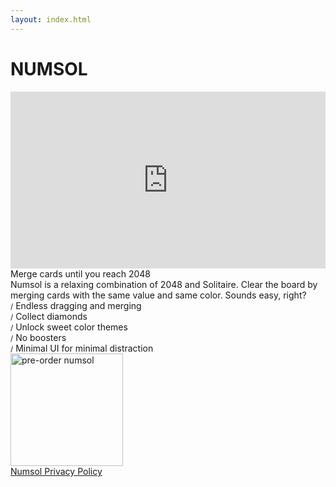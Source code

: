 ```yaml
---
layout: index.html
---
```


<style>
.trailer {
  position: relative;
  padding-bottom: 56.25%;
  padding-top: 0;
  height: 0;
  overflow: hidden;
  width: 100% !important;
  max-width: 100%;
}
.trailer iframe, .trailer object, .trailer embed {
  position: absolute;
  top: 0;
  left: 0;
  width: 100%;
  height: 100%;
}
.features {
  width: 288px;
  max-width: 100%;
  text-align: left;
}
.inverted {
  background-color: #292929;
  color: white;
}
.appstore {
  width: 180px;
  max-width: 100%;
}
</style>

# NUMSOL

<div class="trailer">
<iframe src="https://www.youtube.com/embed/_cBZkq59ZQs?wmode=opaque" frameborder="0" allowfullscreen></iframe>
</div>

<div>
Merge cards until you reach 2048
</div>

<div>
Numsol is a relaxing combination of 2048 and Solitaire. Clear the board by merging cards with the same value and same color. Sounds easy, right?
</div>

<div class="features">
<small>/</small>&nbsp;Endless dragging and merging<br>
<small>/</small>&nbsp;Collect diamonds<br>
<small>/</small>&nbsp;Unlock sweet color themes<br>
<small>/</small>&nbsp;No boosters<br>
<small>/</small>&nbsp;Minimal UI for minimal distraction<br>
</div>

<div><a href="https://itunes.apple.com/app/numsol/id1516677757"><img class="appstore" src="/img/appstore.svg" alt="pre-order numsol"/></a></div>

<div><a href="/numsol/privacy">Numsol Privacy Policy</a></div>
